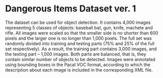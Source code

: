 # Dangerous Items Dataset ver. 1
The dataset can be used for object detection. It contains 4,000 images representing 5 classes of objects: baseball bat, gun, knife, machete and rifle. All images were scaled so that the smaller side is no shorter than 600 pixels and the larger one is no longer than 1,000 pixels. The full set was randomly divided into training and testing parts (75% and 25% of the full set respectively). As a result, the training part contains 3,000 images, and the testing part – 1,000 images. Both parts are balanced, that is, they contain similar number of objects to be detected. Images were annotated using bounding boxes in the Pacal VOC format, according to which the description about each image is included in the corresponding XML file.
